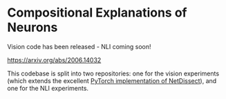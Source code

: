 # Compositional Explanations of Neurons

Vision code has been released - NLI coming soon!

https://arxiv.org/abs/2006.14032

This codebase is split into two repositories: one for the vision experiments
(which extends the excellent [PyTorch implementation of
NetDissect](https://github.com/CSAILVision/NetDissect-Lite/tree/master/visualize)),
and one for the NLI experiments.
